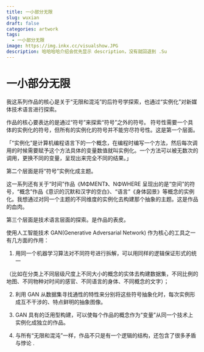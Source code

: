 ```yaml
---
title: 一小部分无限
slug: wuxian
draft: false
categories: artwork
tags:
  - 一小部分无限
image: https://img.inkx.cc/visualshow.JPG
description: 哈哈哈哈介绍会优先显示 description，没有就回退到 .Su
---
```

# 一小部分无限


我这系列作品的核心是关于“无限和混沌”的后符号学探索，也通过“实例化”对新媒体技术语言进行探索。

作品的核心要表达的是通过“符号”来探索“符号”之外的符号。
符号性需要一个具体的实例化的符号，但所有的实例化的符号并不能穷尽符号性。这是第一个层面。

「“实例化”是计算机编程语言下的一个概念，在编程时编写一个方法，然后每次调用的时候需要赋予这个方法具体的变量数值就叫实例化。一个方法可以被无数次的调用，更换不同的变量，呈现出来完全不同的结果。」

第二个层面是将“符号”实例化成主题。

这一系列还有关于“时间”作品《MΦMENT》、NΦWHERE 呈现出的是“空间”的符号，“概念”作品《意识的沉默和汉字的空白》、“语言”《身体図景》等概念的实例化。我想通过对同一个主题的不同维度的实例化去构建那个抽象的主题。这是作品的血肉。

第三个层面是技术语言层面的探索。是作品的表皮。

使用人工智能技术 GAN(Generative Adversarial Network) 作为核心的工具之一有几方面的作用：

1. 用同一个机器学习算法对不同符号进行拆解，可以用同样的逻辑保证形式的统一

（比如在分类上不同层级尺度上不同大小的概念的实体去构建数据集，不同比例的地图、不同物种对时间的感官、不同语言的身体、不同概念的文字）；

2. 利用 GAN 从数据集寻找通性的特性来分别将这些符号抽象化时，每次实例形成互不干涉的、特点鲜明的抽象图像。

3. GAN 具有的泛用型构建，可以使每个作品的概念作为“变量”从同一个技术上实例化成独立的作品。

4. 与所有“无限和混沌”一样，作品不只是有一个逻辑的结构，还包含了很多矛盾与悖论 .

